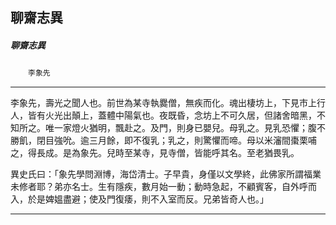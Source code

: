 

## 聊齋志異

##### 聊齋志異
　　`李象先`

* * *

李象先，壽光之聞人也。前世為某寺執爨僧，無疾而化。魂出棲坊上，下見市上行人，皆有火光出顛上，蓋體中陽氣也。夜既昏，念坊上不可久居，但諸舍暗黑，不知所之。唯一家燈火猶明，飄赴之。及門，則身已嬰兒。母乳之。見乳恐懼；腹不勝飢，閉目強吮。逾三月餘，即不復乳；乳之，則驚懼而啼。母以米瀋間棗栗哺之，得長成。是為象先。兒時至某寺，見寺僧，皆能呼其名。至老猶畏乳。

異史氏曰：「象先學問淵博，海岱清士。子早貴，身僅以文學終，此佛家所謂福業未修者耶？弟亦名士。生有隱疾，數月始一動；動時急起，不顧賓客，自外呼而入，於是婢媼盡避；使及門復痿，則不入室而反。兄弟皆奇人也。」

* * *

